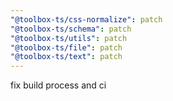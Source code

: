 ```yaml
---
"@toolbox-ts/css-normalize": patch
"@toolbox-ts/schema": patch
"@toolbox-ts/utils": patch
"@toolbox-ts/file": patch
"@toolbox-ts/text": patch
---
```


fix build process and ci
